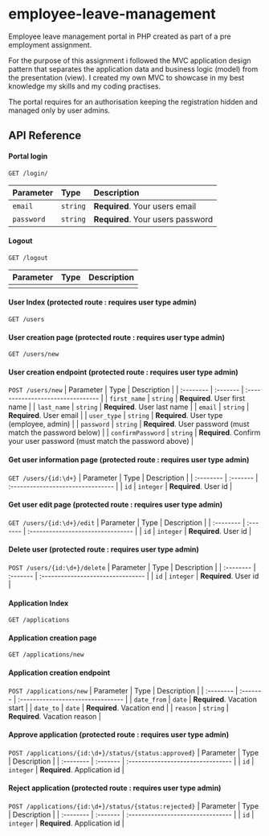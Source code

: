 
# employee-leave-management

Employee leave management portal in PHP created as part of a pre employment assignment.

For the purpose of this assignment i followed the MVC application design pattern that separates the application data and business logic (model) from the presentation (view). I created my own MVC to showcase in my best knowledge my skills and my coding practises. 

The portal requires for an authorisation keeping the registration hidden and managed only by user admins.





## API Reference

#### Portal login

`
  GET /login/
`

| Parameter | Type     | Description                |
| :-------- | :------- | :------------------------- |
| `email` | `string` | **Required**. Your users email |
| `password` | `string` | **Required**. Your users password |

#### Logout

`
  GET /logout
`

| Parameter | Type     | Description                       |
| :-------- | :------- | :-------------------------------- |
|     |  | |

#### User Index (protected route : requires user type admin)
`
  GET /users
`
#### User creation page (protected route : requires user type admin)
`
  GET /users/new
`

#### User creation endpoint (protected route : requires user type admin)
`
  POST /users/new
`
| Parameter | Type     | Description                       |
| :-------- | :------- | :-------------------------------- |
| `first_name`   | `string` | **Required**. User first name |
| `last_name`   | `string` | **Required**. User last name |
| `email`       | `string` | **Required**. User email |
| `user_type`   | `string` | **Required**. User type (employee, admin) |
| `password` | `string` | **Required**. User password (must match the password below) |
| `confirmPassword` | `string` | **Required**. Confirm your user password (must match the password above) |

#### Get user information page (protected route : requires user type admin)
`
  GET /users/{id:\d+}
`
| Parameter | Type     | Description                       |
| :-------- | :------- | :-------------------------------- |
| `id`      | `integer` | **Required**. User id |

#### Get user edit page (protected route : requires user type admin)
`
  GET /users/{id:\d+}/edit
`
| Parameter | Type     | Description                       |
| :-------- | :------- | :-------------------------------- |
| `id`      | `integer` | **Required**. User id |

#### Delete user (protected route : requires user type admin)
`
  POST /users/{id:\d+}/delete
`
| Parameter | Type     | Description                       |
| :-------- | :------- | :-------------------------------- |
| `id`      | `integer` | **Required**. User id |

#### Application Index 
`
  GET /applications
`
#### Application creation page
`
  GET /applications/new
`
#### Application creation endpoint
`
  POST /applications/new
`
| Parameter | Type     | Description                       |
| :-------- | :------- | :-------------------------------- |
| `date_from`   | `date` | **Required**. Vacation start |
| `date_to`     | `date` | **Required**. Vacation end |
| `reason`       | `string` | **Required**. Vacation reason |

#### Approve application (protected route : requires user type admin)
`
  POST /applications/{id:\d+}/status/{status:approved}
`
| Parameter | Type     | Description                       |
| :-------- | :------- | :-------------------------------- |
| `id`      | `integer` | **Required**. Application id |

#### Reject application (protected route : requires user type admin)
`
  POST /applications/{id:\d+}/status/{status:rejected}
`
| Parameter | Type     | Description                       |
| :-------- | :------- | :-------------------------------- |
| `id`      | `integer` | **Required**. Application id |


